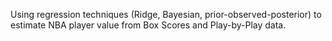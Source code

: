 Using regression techniques (Ridge, Bayesian, prior-observed-posterior) to estimate NBA player value from Box Scores and Play-by-Play data.
